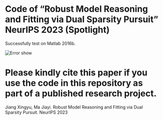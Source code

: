 #  Code of “Robust Model Reasoning and Fitting via Dual Sparsity Pursuit” NeurIPS 2023 (Spotlight)

 Successfully test on Matlab 2016b.

 ![Error show]((https://github.com/StaRainJ/DSP/blob/main/fig/Fig1.png))

# Please kindly cite this paper if you use the code in this repository as part of a published research project.

 Jiang Xingyu, Ma Jiayi. Robust Model Reasoning and Fitting via Dual Sparsity Pursuit. NeurIPS 2023 
